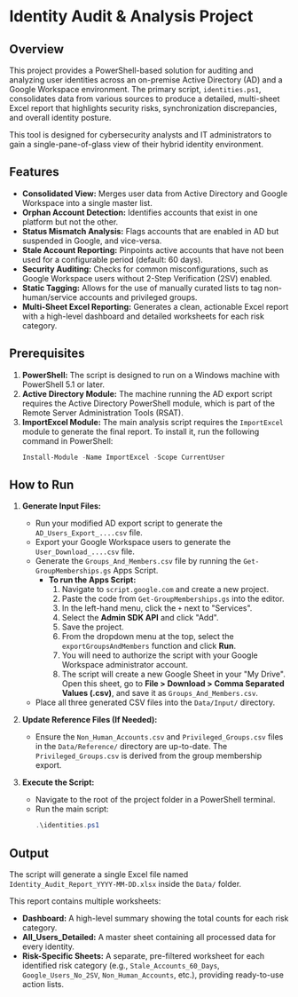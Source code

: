 # Identity Audit & Analysis Project

## Overview

This project provides a PowerShell-based solution for auditing and analyzing user identities across an on-premise Active Directory (AD) and a Google Workspace environment. The primary script, `identities.ps1`, consolidates data from various sources to produce a detailed, multi-sheet Excel report that highlights security risks, synchronization discrepancies, and overall identity posture.

This tool is designed for cybersecurity analysts and IT administrators to gain a single-pane-of-glass view of their hybrid identity environment.

## Features

-   **Consolidated View:** Merges user data from Active Directory and Google Workspace into a single master list.
-   **Orphan Account Detection:** Identifies accounts that exist in one platform but not the other.
-   **Status Mismatch Analysis:** Flags accounts that are enabled in AD but suspended in Google, and vice-versa.
-   **Stale Account Reporting:** Pinpoints active accounts that have not been used for a configurable period (default: 60 days).
-   **Security Auditing:** Checks for common misconfigurations, such as Google Workspace users without 2-Step Verification (2SV) enabled.
-   **Static Tagging:** Allows for the use of manually curated lists to tag non-human/service accounts and privileged groups.
-   **Multi-Sheet Excel Reporting:** Generates a clean, actionable Excel report with a high-level dashboard and detailed worksheets for each risk category.

## Prerequisites

1.  **PowerShell:** The script is designed to run on a Windows machine with PowerShell 5.1 or later.
2.  **Active Directory Module:** The machine running the AD export script requires the Active Directory PowerShell module, which is part of the Remote Server Administration Tools (RSAT).
3.  **ImportExcel Module:** The main analysis script requires the `ImportExcel` module to generate the final report. To install it, run the following command in PowerShell:
    ```powershell
    Install-Module -Name ImportExcel -Scope CurrentUser
    ```

## How to Run

1.  **Generate Input Files:**
    * Run your modified AD export script to generate the `AD_Users_Export_....csv` file.
    * Export your Google Workspace users to generate the `User_Download_....csv` file.
    * Generate the `Groups_And_Members.csv` file by running the `Get-GroupMemberships.gs` Apps Script.
        * **To run the Apps Script:**
            1.  Navigate to `script.google.com` and create a new project.
            2.  Paste the code from `Get-GroupMemberships.gs` into the editor.
            3.  In the left-hand menu, click the `+` next to "Services".
            4.  Select the **Admin SDK API** and click "Add".
            5.  Save the project.
            6.  From the dropdown menu at the top, select the `exportGroupsAndMembers` function and click **Run**.
            7.  You will need to authorize the script with your Google Workspace administrator account.
            8.  The script will create a new Google Sheet in your "My Drive". Open this sheet, go to **File > Download > Comma Separated Values (.csv)**, and save it as `Groups_And_Members.csv`.
    * Place all three generated CSV files into the `Data/Input/` directory.

2.  **Update Reference Files (If Needed):**
    * Ensure the `Non_Human_Accounts.csv` and `Privileged_Groups.csv` files in the `Data/Reference/` directory are up-to-date. The `Privileged_Groups.csv` is derived from the group membership export.

3.  **Execute the Script:**
    * Navigate to the root of the project folder in a PowerShell terminal.
    * Run the main script:
        ```powershell
        .\identities.ps1
        ```
        
## Output

The script will generate a single Excel file named `Identity_Audit_Report_YYYY-MM-DD.xlsx` inside the `Data/` folder.

This report contains multiple worksheets:

-   **Dashboard:** A high-level summary showing the total counts for each risk category.
-   **All\_Users\_Detailed:** A master sheet containing all processed data for every identity.
-   **Risk-Specific Sheets:** A separate, pre-filtered worksheet for each identified risk category (e.g., `Stale_Accounts_60_Days`, `Google_Users_No_2SV`, `Non_Human_Accounts`, etc.), providing ready-to-use action lists.
